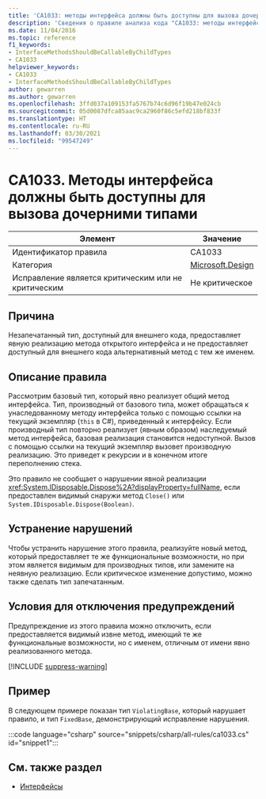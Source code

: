 ```yaml
---
title: 'CA1033: методы интерфейса должны быть доступны для вызова дочерними типами (анализ кода)'
description: 'Сведения о правиле анализа кода "CA1033: методы интерфейса должны быть доступны для вызова дочерними типами"'
ms.date: 11/04/2016
ms.topic: reference
f1_keywords:
- InterfaceMethodsShouldBeCallableByChildTypes
- CA1033
helpviewer_keywords:
- CA1033
- InterfaceMethodsShouldBeCallableByChildTypes
author: gewarren
ms.author: gewarren
ms.openlocfilehash: 3ffd037a109153fa5767b74c6d96f19b47e024cb
ms.sourcegitcommit: 05d0087dfca85aac9ca2960f86c5efd218bf833f
ms.translationtype: HT
ms.contentlocale: ru-RU
ms.lasthandoff: 03/30/2021
ms.locfileid: "99547249"
---
```

# <a name="ca1033-interface-methods-should-be-callable-by-child-types"></a>CA1033. Методы интерфейса должны быть доступны для вызова дочерними типами

| Элемент                                     | Значение            |
|------------------------------------------|------------------|
| Идентификатор правила                                   | CA1033           |
| Категория                                 | [Microsoft.Design](design-warnings.md) |
| Исправление является критическим или не критическим | Не критическое     |

## <a name="cause"></a>Причина

Незапечатанный тип, доступный для внешнего кода, предоставляет явную реализацию метода открытого интерфейса и не предоставляет доступный для внешнего кода альтернативный метод с тем же именем.

## <a name="rule-description"></a>Описание правила

Рассмотрим базовый тип, который явно реализует общий метод интерфейса. Тип, производный от базового типа, может обращаться к унаследованному методу интерфейса только с помощью ссылки на текущий экземпляр (`this` в C#), приведенный к интерфейсу. Если производный тип повторно реализует (явным образом) наследуемый метод интерфейса, базовая реализация становится недоступной. Вызов с помощью ссылки на текущий экземпляр вызовет производную реализацию. Это приведет к рекурсии и в конечном итоге переполнению стека.

Это правило не сообщает о нарушении явной реализации <xref:System.IDisposable.Dispose%2A?displayProperty=fullName>, если предоставлен видимый снаружи метод `Close()` или `System.IDisposable.Dispose(Boolean)`.

## <a name="how-to-fix-violations"></a>Устранение нарушений

Чтобы устранить нарушение этого правила, реализуйте новый метод, который предоставляет те же функциональные возможности, но при этом является видимым для производных типов, или замените на неявную реализацию. Если критическое изменение допустимо, можно также сделать тип запечатанным.

## <a name="when-to-suppress-warnings"></a>Условия для отключения предупреждений

Предупреждение из этого правила можно отключить, если предоставляется видимый извне метод, имеющий те же функциональные возможности, но с именем, отличным от имени явно реализованного метода.

[!INCLUDE [suppress-warning](../../../../includes/code-analysis/suppress-warning.md)]

## <a name="example"></a>Пример

В следующем примере показан тип `ViolatingBase`, который нарушает правило, и тип `FixedBase`, демонстрирующий исправление нарушения.

:::code language="csharp" source="snippets/csharp/all-rules/ca1033.cs" id="snippet1":::

## <a name="see-also"></a>См. также раздел

- [Интерфейсы](../../../csharp/programming-guide/interfaces/index.md)

